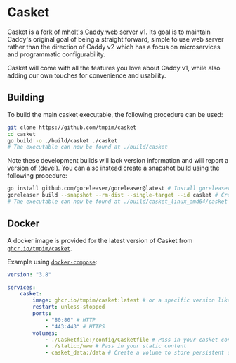 # Casket

Casket is a fork of [mholt's Caddy web server](https://github.com/caddyserver/caddy) v1.
Its goal is to maintain Caddy's original goal of being a straight forward, simple
to use web server rather than the direction of Caddy v2 which has a focus on
microservices and programmatic configurability.

Casket will come with all the features you love about Caddy v1, while also
adding our own touches for convenience and usability.

## Building

To build the main casket executable, the following procedure can be used:
```sh
git clone https://github.com/tmpim/casket
cd casket
go build -o ./build/casket ./casket
# The executable can now be found at ./build/casket
```

Note these development builds will lack version information and will report a version of (devel). You can also instead create a snapshot build using the following procedure:

```sh
go install github.com/goreleaser/goreleaser@latest # Install goreleaser
goreleaser build --snapshot --rm-dist --single-target --id casket # Create a snapshot build
# The executable can now be found at ./build/casket_linux_amd64/casket
```

## Docker

A docker image is provided for the latest version of Casket from [`ghcr.io/tmpim/casket`](https://ghcr.io/tmpim/casket).

Example using [`docker-compose`](https://docs.docker.com/compose/):
```yaml
version: "3.8"

services:
    casket:
        image: ghcr.io/tmpim/casket:latest # or a specific version like v1.2
        restart: unless-stopped
        ports:
            - "80:80" # HTTP
            - "443:443" # HTTPS
        volumes:
            - ./Casketfile:/config/Casketfile # Pass in your casket config
            - ./static:/www # Pass in your static content
            - casket_data:/data # Create a volume to store persistent data (e.g. certificates)
```
